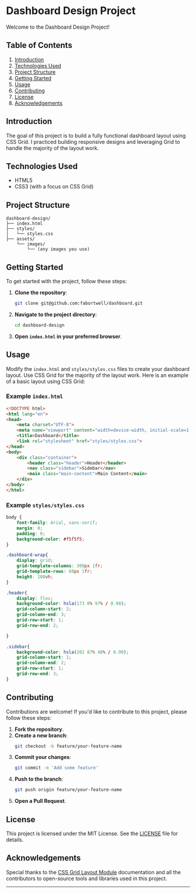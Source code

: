 
# Dashboard Design Project

Welcome to the Dashboard Design Project!
## Table of Contents

1. [Introduction](#introduction)
2. [Technologies Used](#technologies-used)
3. [Project Structure](#project-structure)
4. [Getting Started](#getting-started)
5. [Usage](#usage)
6. [Contributing](#contributing)
7. [License](#license)
8. [Acknowledgements](#acknowledgements)

## Introduction

The goal of this project is to build a fully functional dashboard layout using CSS Grid. I practiced building responsive designs and leveraging Grid to handle the majority of the layout work.

## Technologies Used

- HTML5
- CSS3 (with a focus on CSS Grid)

## Project Structure

```
dashboard-design/
├── index.html
├── styles/
│   └── styles.css
├── assets/
    └── images/
        └── (any images you use)
```

## Getting Started

To get started with the project, follow these steps:

1. **Clone the repository**:
    ```sh
    git clone git@github.com:fabortwell/dashboard.git
    ```
2. **Navigate to the project directory**:
    ```sh
    cd dashboard-design
    ```
3. **Open `index.html` in your preferred browser**.

## Usage

Modify the `index.html` and `styles/styles.css` files to create your dashboard layout. Use CSS Grid for the majority of the layout work. Here is an example of a basic layout using CSS Grid:

### Example `index.html`

```html
<!DOCTYPE html>
<html lang="en">
<head>
    <meta charset="UTF-8">
    <meta name="viewport" content="width=device-width, initial-scale=1.0">
    <title>Dashboard</title>
    <link rel="stylesheet" href="styles/styles.css">
</head>
<body>
    <div class="container">
        <header class="header">Header</header>
        <nav class="sidebar">Sidebar</nav>
        <main class="main-content">Main Content</main>
    </div>
</body>
</html>
```

### Example `styles/styles.css`

```css
body {
    font-family: Arial, sans-serif;
    margin: 0;
    padding: 0;
    background-color: #f5f5f5;
}

.dashboard-wrap{
    display: grid;
    grid-template-columns: 300px 1fr;
    grid-template-rows: 60px 1fr;
    height: 100vh;
}

.header{
    display: flex;
    background-color: hsla(173 0% 97% / 0.98);
    grid-column-start: 2;
    grid-column-end: 3;
    grid-row-start: 1;
    grid-row-end: 2;

}

.sidebar{
    background-color: hsla(202 87% 48% / 0.99);
    grid-column-start: 1;
    grid-column-end: 2;
    grid-row-start: 1;
    grid-row-end: 3;   
}

```

## Contributing

Contributions are welcome! If you'd like to contribute to this project, please follow these steps:

1. **Fork the repository**.
2. **Create a new branch**:
    ```sh
    git checkout -b feature/your-feature-name
    ```
3. **Commit your changes**:
    ```sh
    git commit -m 'Add some feature'
    ```
4. **Push to the branch**:
    ```sh
    git push origin feature/your-feature-name
    ```
5. **Open a Pull Request**.

## License

This project is licensed under the MIT License. See the [LICENSE](LICENSE) file for details.

## Acknowledgements

Special thanks to the [CSS Grid Layout Module](https://css-tricks.com/snippets/css/complete-guide-grid/) documentation and all the contributors to open-source tools and libraries used in this project.

---

